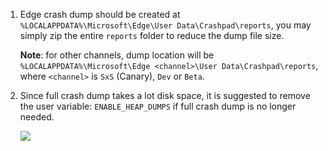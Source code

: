 1. Edge crash dump should be created at `%LOCALAPPDATA%\Microsoft\Edge\User Data\Crashpad\reports`, you may simply zip the entire `reports` folder to reduce the dump file size.
   
   **Note**: for other channels, dump location will be `%LOCALAPPDATA%\Microsoft\Edge <channel>\User Data\Crashpad\reports`, where `<channel>` is `SxS` (Canary), `Dev` or `Beta`.

2. Since full crash dump takes a lot disk space, it is suggested to remove the user variable: `ENABLE_HEAP_DUMPS` if full crash dump is no longer needed.

   ![](https://joji.blob.core.windows.net/recipe/edge-crashpad-full-dump-3.png)
